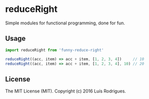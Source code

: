 # reduceRight

Simple modules for functional programming, done for fun.

## Usage

```javascript
import reduceRight from 'funny-reduce-right'

reduceRight((acc, item) => acc + item, [1, 2, 3, 4])     // 10
reduceRight((acc, item) => acc + item, [1, 2, 3, 4], 10) // 20
```

## License

The MIT License (MIT). Copyright (c) 2016 Luís Rodrigues.
